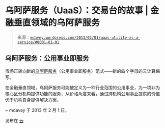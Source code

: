 <!--yml

分类：未分类

日期：2024-05-18 06:30:33

-->

# 乌阿萨服务（UaaS）：交易台的故事 | 金融垂直领域的乌阿萨服务

> 来源：[`mdavey.wordpress.com/2013/02/01/uaas-utility-as-a-service/#0001-01-01`](https://mdavey.wordpress.com/2013/02/01/uaas-utility-as-a-service/#0001-01-01)

## 乌阿萨服务：公用事业即服务

市场正转向新的[乌阿萨服务](http://www.wbresearch.com/tradingarchitecture/home.aspx)（公用事业即服务）范式——新的四个字母的云计算缩写。

在金融垂直领域，乌阿萨服务可能被定义为一种行业范围的公用事业，为一项非为核心区分机构提供功能的服务，从价格角度来看，通过跨机构公用事业提供的价值优于机构自身提供解决方案。

~ mdavey 于 2013 年 2 月 1 日。

发布在 [云](https://mdavey.wordpress.com/category/hpc/cloud/)
